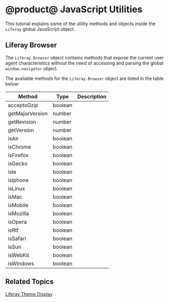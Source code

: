 # @product@ JavaScript Utilities [](id=javascript-utilities)

This tutorial explains some of the utility methods and objects inside the 
`Liferay` global JavaScript object.

## Liferay Browser [](id=liferay-browser)

The `Liferay.Browser` object contains methods that expose the current user agent 
characteristics without the need of accessing and parsing the global 
`window.navigator` object.

The available methods for the `Liferay.Browser` object are listed in the table 
below:

| Method | Type | Description |
| --- | --- | --- |
| acceptsGzip | boolean | |
| getMajorVersion | number | |
| getRevision | number | |
| getVersion | number | |
| isAir | boolean | |
| isChrome | boolean | |
| isFirefox | boolean | |
| isGecko | boolean | |
| isIe | boolean | |
| isIphone | boolean | |
| isLinux | boolean | |
| isMac | boolean | |
| isMobile | boolean | |
| isMozilla | boolean | |
| isOpera | boolean | |
| isRtf | boolean | |
| isSafari | boolean | |
| isSun | boolean | |
| isWebKit | boolean | |
| isWindows | boolean | |

## Related Topics [](id=related-topics)

[Liferay Theme Display](/develop/tutorials/-/knowledge_base/7-0/liferay-themedisplay)

